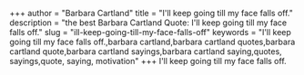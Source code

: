 +++
author = "Barbara Cartland"
title = "I'll keep going till my face falls off."
description = "the best Barbara Cartland Quote: I'll keep going till my face falls off."
slug = "ill-keep-going-till-my-face-falls-off"
keywords = "I'll keep going till my face falls off.,barbara cartland,barbara cartland quotes,barbara cartland quote,barbara cartland sayings,barbara cartland saying,quotes, sayings,quote, saying, motivation"
+++
I'll keep going till my face falls off.
